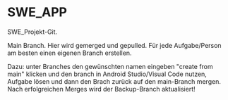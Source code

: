 # SWE_APP

SWE_Projekt-Git. 

Main Branch. Hier wird gemerged und gepulled. Für jede Aufgabe/Person am besten einen eigenen Branch erstellen.


Dazu: unter Branches den gewünschten namen eingeben "create from main" klicken und den branch in Android Studio/Visual Code nutzen, Aufgabe lösen und dann den Brach zurück auf den main-Branch mergen. 
Nach erfolgreichen Merges wird der Backup-Branch aktualisiert!
